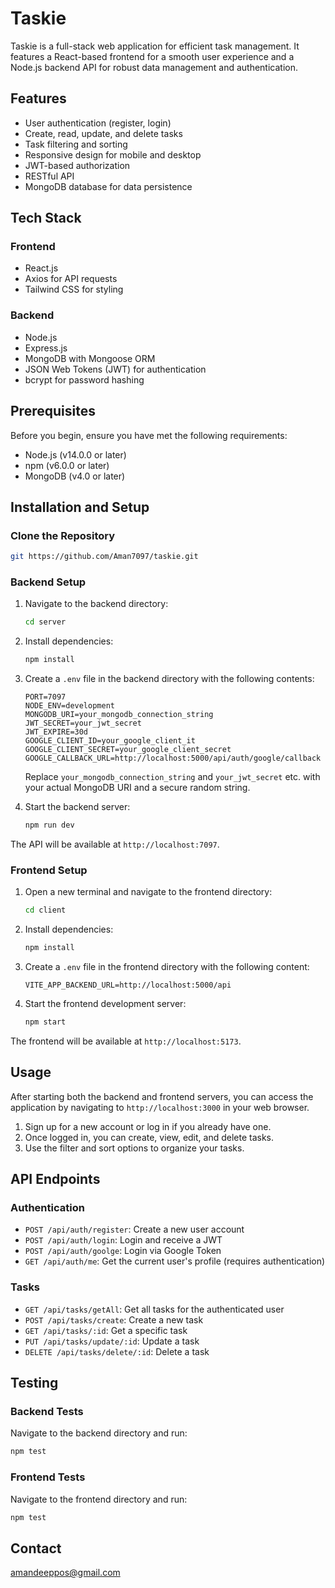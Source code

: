 # Taskie

Taskie is a full-stack web application for efficient task management. It features a React-based frontend for a smooth user experience and a Node.js backend API for robust data management and authentication.

## Features

- User authentication (register, login)
- Create, read, update, and delete tasks
- Task filtering and sorting
- Responsive design for mobile and desktop
- JWT-based authorization
- RESTful API
- MongoDB database for data persistence

## Tech Stack

### Frontend
- React.js
- Axios for API requests
- Tailwind CSS for styling

### Backend
- Node.js
- Express.js
- MongoDB with Mongoose ORM
- JSON Web Tokens (JWT) for authentication
- bcrypt for password hashing

## Prerequisites

Before you begin, ensure you have met the following requirements:
- Node.js (v14.0.0 or later)
- npm (v6.0.0 or later)
- MongoDB (v4.0 or later)

## Installation and Setup

### Clone the Repository

```bash
git https://github.com/Aman7097/taskie.git
```

### Backend Setup

1. Navigate to the backend directory:
   ```bash
   cd server
   ```

2. Install dependencies:
   ```bash
   npm install
   ```

3. Create a `.env` file in the backend directory with the following contents:
   ```
   PORT=7097
   NODE_ENV=development
   MONGODB_URI=your_mongodb_connection_string
   JWT_SECRET=your_jwt_secret
   JWT_EXPIRE=30d
   GOOGLE_CLIENT_ID=your_google_client_it
   GOOGLE_CLIENT_SECRET=your_google_client_secret
   GOOGLE_CALLBACK_URL=http://localhost:5000/api/auth/google/callback
   ```
   Replace `your_mongodb_connection_string` and `your_jwt_secret` etc. with your actual MongoDB URI and a secure random string.

4. Start the backend server:
   ```bash
   npm run dev
   ```

The API will be available at `http://localhost:7097`.

### Frontend Setup

1. Open a new terminal and navigate to the frontend directory:
   ```bash
   cd client
   ```

2. Install dependencies:
   ```bash
   npm install
   ```

3. Create a `.env` file in the frontend directory with the following content:
   ```
   VITE_APP_BACKEND_URL=http://localhost:5000/api
   ```

4. Start the frontend development server:
   ```bash
   npm start
   ```

The frontend will be available at `http://localhost:5173`.

## Usage

After starting both the backend and frontend servers, you can access the application by navigating to `http://localhost:3000` in your web browser.

1. Sign up for a new account or log in if you already have one.
2. Once logged in, you can create, view, edit, and delete tasks.
3. Use the filter and sort options to organize your tasks.

## API Endpoints

### Authentication
- `POST /api/auth/register`: Create a new user account
- `POST /api/auth/login`: Login and receive a JWT
- `POST /api/auth/goolge`: Login via Google Token
- `GET /api/auth/me`: Get the current user's profile (requires authentication)

### Tasks
- `GET /api/tasks/getAll`: Get all tasks for the authenticated user
- `POST /api/tasks/create`: Create a new task
- `GET /api/tasks/:id`: Get a specific task
- `PUT /api/tasks/update/:id`: Update a task
- `DELETE /api/tasks/delete/:id`: Delete a task

## Testing

### Backend Tests
Navigate to the backend directory and run:
```bash
npm test
```

### Frontend Tests
Navigate to the frontend directory and run:
```bash
npm test
```


## Contact

amandeeppos@gmail.com
